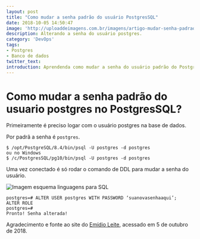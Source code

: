 ```yaml
---
layout: post
title: "Como mudar a senha padrão do usuário PostgresSQL"
date: 2018-10-05 14:50:47
image: 'http://uploaddeimagens.com.br/imagens/artigo-mudar-senha-padrao-postgres-png'
description: Alterando a senha do usuário postgres.
category: 'DevOps'
tags:
- Postgres
- Banco de dados
twitter_text:
introduction: Aprendenda como mudar a senha do usuário padrão do Postgres de forma simples.
---
```


# Como mudar a senha padrão do usuario postgres no PostgresSQL?

Primeiramente é preciso logar com o usuário postgres na base de dados.

Por padrã a senha é ```postgres```.
```
$ /opt/PostgreSQL/8.4/bin/psql -U postgres -d postgres
ou no Windows
$ /c/PostgresSQL/pg10/bin/psql -U postgres -d postgres
```

Uma vez conectado é só rodar o comando de DDL para mudar a senha do usuário.

![Imagem esquema linguagens para SQL](http://3.bp.blogspot.com/-Ze_9mHCWfkM/UjSCEbcc3UI/AAAAAAAAAYQ/TOJQ3WlIlaI/s1600/DDL-vs-DML.png "Esquema de comandos SQL")

```
postgres=# ALTER USER postgres WITH PASSWORD ‘suanovasenhaaqui’;
ALTER ROLE
postgres=#
Pronto! Senha alterada!
```

Agradecimento e fonte ao site do [Emídio Leite](http://www.emidioleite.com.br/2013/09/27/mudar-a-senha-padrao-do-usuario-postgres-no-postgressql/), acessado em 5 de outubro de 2018.